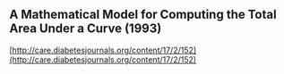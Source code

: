 ## A Mathematical Model for Computing the Total Area Under a Curve (1993)
  
  [http://care.diabetesjournals.org/content/17/2/152](http://care.diabetesjournals.org/content/17/2/152)